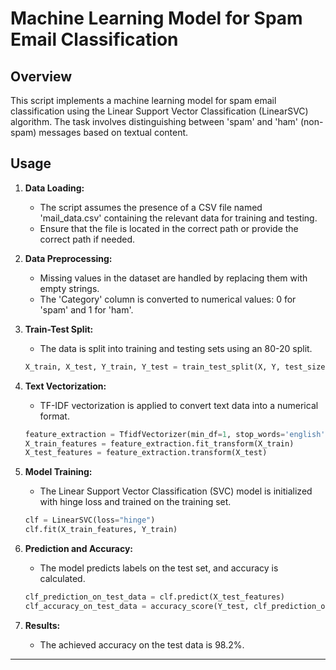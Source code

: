 # Machine Learning Model for Spam Email Classification

## Overview

This script implements a machine learning model for spam email classification using the Linear Support Vector Classification (LinearSVC) algorithm. The task involves distinguishing between 'spam' and 'ham' (non-spam) messages based on textual content.

## Usage

1. **Data Loading:**
   - The script assumes the presence of a CSV file named 'mail_data.csv' containing the relevant data for training and testing.
   - Ensure that the file is located in the correct path or provide the correct path if needed.

2. **Data Preprocessing:**
   - Missing values in the dataset are handled by replacing them with empty strings.
   - The 'Category' column is converted to numerical values: 0 for 'spam' and 1 for 'ham'.

3. **Train-Test Split:**
   - The data is split into training and testing sets using an 80-20 split.
   ```python
   X_train, X_test, Y_train, Y_test = train_test_split(X, Y, test_size=0.2, random_state=3)
   ```

4. **Text Vectorization:**
   - TF-IDF vectorization is applied to convert text data into a numerical format.
   ```python
   feature_extraction = TfidfVectorizer(min_df=1, stop_words='english', lowercase='True')
   X_train_features = feature_extraction.fit_transform(X_train)
   X_test_features = feature_extraction.transform(X_test)
   ```

5. **Model Training:**
   - The Linear Support Vector Classification (SVC) model is initialized with hinge loss and trained on the training set.
   ```python
   clf = LinearSVC(loss="hinge")
   clf.fit(X_train_features, Y_train)
   ```

6. **Prediction and Accuracy:**
   - The model predicts labels on the test set, and accuracy is calculated.
   ```python
   clf_prediction_on_test_data = clf.predict(X_test_features)
   clf_accuracy_on_test_data = accuracy_score(Y_test, clf_prediction_on_test_data)
   ```

7. **Results:**
   - The achieved accuracy on the test data is 98.2%.



---